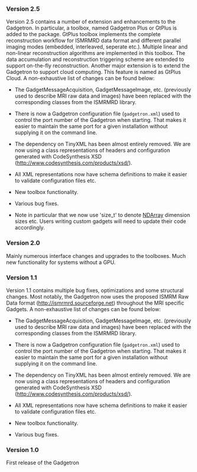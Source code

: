 ### Version 2.5

Version 2.5 contains a number of extension and enhancements to the Gadgetron. In particular, a toolbox, named Gadgetron Plus or GtPlus is added to the package. GtPlus toolbox implements the complete reconstruction workflow for ISMRMRD data format and different parallel imaging modes (embedded, interleaved, seperate etc.). Multiple linear and non-linear reconstruction algorithms are implemented in this toolbox. The data accumulation and reconstruction triggering scheme are extended to support on-the-fly reconstruction. Another major extension is to extend the Gadgetron to support cloud computing. This feature is named as GtPlus Cloud. A non-exhaustive list of changes can be found below:

-   The GadgetMessageAcquisition, GadgetMessageImage, etc. (previously used to describe MRI raw data and images) have been replaced with the corresponding classes from the ISMRMRD library.

-   There is now a Gadgetron configuration file (`gadgetron.xml`) used to control the port number of the Gadgetron when starting. That makes it easier to maintain the same port for a given installation without supplying it on the command line.

-   The dependency on TinyXML has been almost entirely removed. We are now using a class representations of headers and configuration generated with CodeSynthesis XSD (<http://www.codesynthesis.com/products/xsd/>).

-   All XML representations now have schema definitions to make it easier to validate configuration files etc.

-   New toolbox functionality.

-   Various bug fixes.

-   Note in particular that we now use 'size_t' to denote [NDArray](http://gadgetron.sourceforge.net/latest/api/class_gadgetron_1_1_n_d_array.html) dimension sizes etc. Users writing custom gadgets will need to update their code accordingly.

### Version 2.0

Mainly numerous interface changes and upgrades to the toolboxes. 
Much new functionality for systems without a GPU.

### Version 1.1

Version 1.1 contains multiple bug fixes, optimizations and some structural changes. Most notably, the Gadgetron now uses the proposed ISMRM Raw Data format (<http://ismrmrd.sourceforge.net>) throughout the MRI specific Gadgets. A non-exhaustive list of changes can be found below:

-   The GadgetMessageAcquisition, GadgetMessageImage, etc. (previously used to describe MRI raw data and images) have been replaced with the corresponding classes from the ISMRMRD library.

-   There is now a Gadgetron configuration file (`gadgetron.xml`) used to control the port number of the Gadgetron when starting. That makes it easier to maintain the same port for a given installation without supplying it on the command line.

-   The dependency on TinyXML has been almost entirely removed. We are now using a class representations of headers and configuration generated with CodeSynthesis XSD (<http://www.codesynthesis.com/products/xsd/>).

-   All XML representations now have schema definitions to make it easier to validate configuration files etc.

-   New toolbox functionality.

-   Various bug fixes.

### Version 1.0

First release of the Gadgetron

